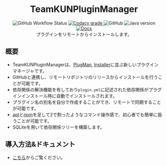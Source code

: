 <h1 align="center">TeamKUNPluginManager</h1>

<p align="center">
    <img alt="GitHub Workflow Status" src="https://img.shields.io/github/actions/workflow/status/TeamKun/TeamKUNPluginManager/maven.yml?style=flat-square">
    <a href="https://www.codacy.com/gh/TeamKun/TeamKUNPluginManager/dashboard?utm_source=github.com&amp;utm_medium=referral&amp;utm_content=TeamKun/TeamKUNPluginManager&amp;utm_campaign=Badge_Grade">
        <img alt="Codacy grade" src="https://img.shields.io/codacy/grade/de19f8162c394e46b56db749a35df467?logo=codacy&style=flat-square">
    </a>
    <img alt="GitHub" src="https://img.shields.io/github/license/TeamKun/TeamKunPluginManager?style=flat-square">
    <img alt="Java version" src="https://img.shields.io/static/v1?label=Java%20version&message=1.8&color=success&style=flat-square">
    <a href="https://github.com/TeamKun/TeamKunPluginManager/wiki">
        <img alt="Docs" src="https://img.shields.io/static/v1?label=Docs&message=wiki&color=green&style=flat-square">
    </a>
    <br>
    プラグインをリモートからインストールします。
</p>

## 概要

+ TeamKUNPluginManagerは、[PlugMan](https://dev.bukkit.org/projects/plugman), [Installer](https://dev.bukkit.org/projects/plugin-installer)に並ぶ新しいプラグインマネージャです。
+ GitHubと連携し、リモートリポジトリのリリースからインストールを行うことが可能です。
+ 依存関係の解決機能を有しており`plugin.yml`に記述された依存関係がプラグインインストール時に自動でインストールされます。
+ プラグイン名の別名を自分で作成することができ、リモートで同期することが可能です。
+ [apt](https://salsa.debian.org/apt-team/apt)と[npm](https://github.com/npm/cli)を足して2で割ったようなコマンド操作感で、初心者でも簡単に扱うことが可能です。
+ SQLiteを用いて依存関係ツリーを構築します。

## 導入方法&ドキュメント
+ [こちら](https://github.com/TeamKun/TeamKunPluginManager/wiki)からご覧ください。
